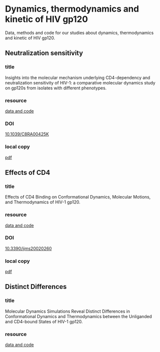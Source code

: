 # Dynamics, thermodynamics and kinetic of HIV gp120

Data, methods and code for our studies about dynamics, thermodynamics and kinetic of HIV gp120.

## Neutralization sensitivity

### title

Insights into the molecular mechanism underlying CD4-dependency and neutralization sensitivity of HIV-1: a comparative molecular dynamics study on gp120s from isolates with different phenotypes.

### resource

[data and code](./Neutralization_sensitivity/)

### DOI

[10.1039/C8RA00425K](http://dx.doi.org/10.1039/C8RA00425K)

### local copy

[pdf](./Neutralization_sensitivity/paper.pdf)


## Effects of CD4

### title

Effects of CD4 Binding on Conformational Dynamics, Molecular Motions, and Thermodynamics of HIV-1 gp120.

### resource

[data and code](./Effects_of_CD4/)

### DOI

[10.3390/ijms20020260](http://dx.doi.org/10.3390/ijms20020260)

### local copy

[pdf](./Effects_of_CD4/paper.pdf)


## Distinct Differences

### title

Molecular Dynamics Simulations Reveal Distinct Differences in Conformational Dynamics and Thermodynamics between the Unliganded and CD4-bound States of HIV-1 gp120.

### resource

[data and code](./Distinct_Differences/)